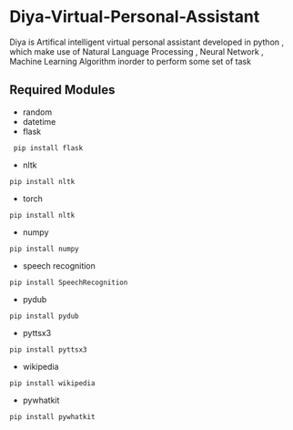 # Diya-Virtual-Personal-Assistant
Diya is Artifical intelligent virtual personal assistant developed in python , which make use of Natural Language Processing , Neural Network , Machine Learning Algorithm inorder to perform some set of task
## Required Modules
* random 
* datetime
* flask 
```
 pip install flask
 ```
* nltk 
 ```
 pip install nltk
 ```
* torch  
```
pip install nltk
```
* numpy   
```
pip install numpy
```
* speech recognition  
```
pip install SpeechRecognition
```
* pydub  
```
pip install pydub
```
* pyttsx3  
```
pip install pyttsx3
```
* wikipedia  
```
pip install wikipedia
```
* pywhatkit  
```
pip install pywhatkit
```

